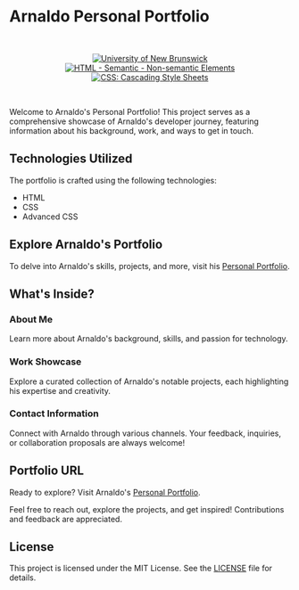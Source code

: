 # Arnaldo Personal Portfolio

<br/>
<p align="center">
    <a href="https://unb.ca/cel/bootcamps/coding.html">
        <img alt="University of New Brunswick" src="https://img.shields.io/static/v1.svg?label=bootcamp&message=UNB&color=red" /></a>
    <a href="https://developer.mozilla.org/en-US/docs/Web/HTML/Element" >
        <img alt="HTML - Semantic - Non-semantic Elements" src="https://img.shields.io/static/v1.svg?label=HTML&message=elements&color=blue" /></a>
    <a href="[https://developer.mozilla.org/en-US/docs/Web/CSS](https://developer.mozilla.org/en-US/docs/Web/CSS)" >
        <img alt="CSS: Cascading Style Sheets" src="https://img.shields.io/static/v1.svg?label=CSS&message=advanced&color=yellow" /></a>
</p>
<br/>

Welcome to Arnaldo's Personal Portfolio! This project serves as a comprehensive showcase of Arnaldo's developer journey, featuring information about his background, work, and ways to get in touch.

## Technologies Utilized

The portfolio is crafted using the following technologies:

- HTML
- CSS
- Advanced CSS

## Explore Arnaldo's Portfolio

To delve into Arnaldo's skills, projects, and more, visit his [Personal Portfolio][portfolio].

## What's Inside?

### About Me

Learn more about Arnaldo's background, skills, and passion for technology.

### Work Showcase

Explore a curated collection of Arnaldo's notable projects, each highlighting his expertise and creativity.

### Contact Information

Connect with Arnaldo through various channels. Your feedback, inquiries, or collaboration proposals are always welcome!

## Portfolio URL

Ready to explore? Visit Arnaldo's [Personal Portfolio][portfolio].

Feel free to reach out, explore the projects, and get inspired! Contributions and feedback are appreciated.

## License

This project is licensed under the MIT License. See the [LICENSE][MIT] file for details.

[portfolio]: <https://naturuplift.github.io/arnaldo-portfolio/>
[MIT]: <https://github.com/naturuplift/password-generator/blob/main/LICENSE>
